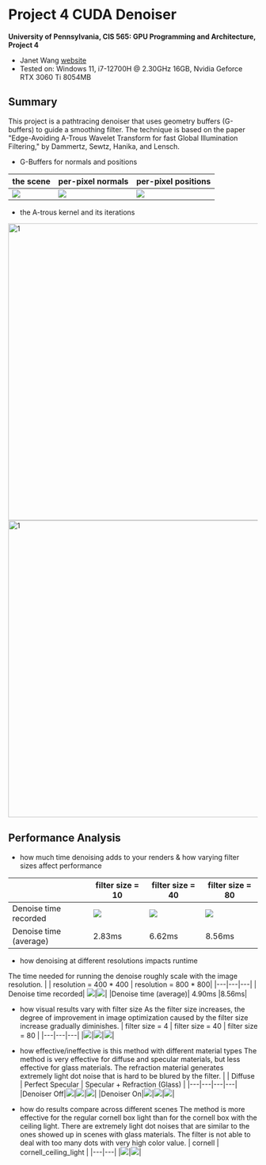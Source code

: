 Project 4 CUDA Denoiser
================

**University of Pennsylvania, CIS 565: GPU Programming and Architecture, Project 4**

* Janet Wang [website](https://xchennnw.github.io/en.github.io/)
* Tested on: Windows 11, i7-12700H @ 2.30GHz 16GB, Nvidia Geforce RTX 3060 Ti  8054MB
  
## Summary
This project is a pathtracing denoiser that uses geometry buffers (G-buffers) to guide a smoothing filter. The technique is based on the paper "Edge-Avoiding A-Trous Wavelet Transform for fast Global Illumination Filtering," by Dammertz, Sewtz, Hanika, and Lensch.

* G-Buffers for normals and positions

|  the scene  | per-pixel normals | per-pixel positions | 
|---|---|---|
|![](img/full.png)|![](img/normal.png)|![](img/dist.png)|
* the A-trous kernel and its iterations

<img width="600" alt="1" src="img/4.png">

<img width="600" alt="1" src="img/1.png">



## Performance Analysis
* how much time denoising adds to your renders & how varying filter sizes affect performance

| |  filter size = 10 | filter size = 40 | filter size = 80 |
|---|---|---|---|
| Denoise time recorded| ![](img/time10.png)|![](img/time40.png)|![](img/time80.png)|
|Denoise time (average)| 2.83ms|6.62ms|8.56ms|

* how denoising at different resolutions impacts runtime

The time needed for running the denoise roughly scale with the image resolution.
| |  resolution = 400 * 400 | resolution = 800 * 800| 
|---|---|---|
| Denoise time recorded| ![](img/time80@400.png)|![](img/time80.png)|
|Denoise time (average)| 4.90ms |8.56ms|

* how visual results vary with filter size
As the filter size increases, the degree of improvement in image optimization caused by the filter size increase gradually diminishes.
|  filter size = 4  | filter size = 40 | filter size = 80 | 
|---|---|---|
|![](img/size4.png)|![](img/size40.png)|![](img/denoise_on_diff.png)|


* how effective/ineffective is this method with different material types
The method is very effective for diffuse and specular materials, but less effective for glass materials. The refraction material generates extremely light dot noise that is hard to be blured by the filter.
| | Diffuse | Perfect Specular | Specular + Refraction (Glass) | 
|---|---|---|---|
|Denoiser Off|![](img/denoise_off_diff.png)|![](img/denoise_off_spec.png)|![](img/denoise_off_glass.png)|
|Denoiser On|![](img/denoise_on_diff.png)|![](img/denoise_on_spec.png)|![](img/denoise_on_glass.png)|

* how do results compare across different scenes
The method is more effective for the regular cornell box light than for the cornell box with the ceiling light. There are extremely light dot noises that are similar to the ones showed up in scenes with glass materials. The filter is not able to deal with too many dots with very high color value.
| cornell | cornell_ceiling_light | 
|---|---|
|![](img/no_ceiling.png)|![](img/ceiling.png)|
